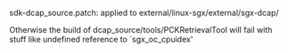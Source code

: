 sdk-dcap_source.patch:
applied to external/linux-sgx/external/sgx-dcap/

Otherwise the build of dcap_source/tools/PCKRetrievalTool will fail with stuff
like undefined reference to `sgx_oc_cpuidex'
